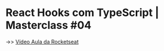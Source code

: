 # React Hooks com TypeScript | Masterclass #04

->> [Vídeo Aula da Rocketseat](https://www.youtube.com/watch?v=GOB-lawExXc)